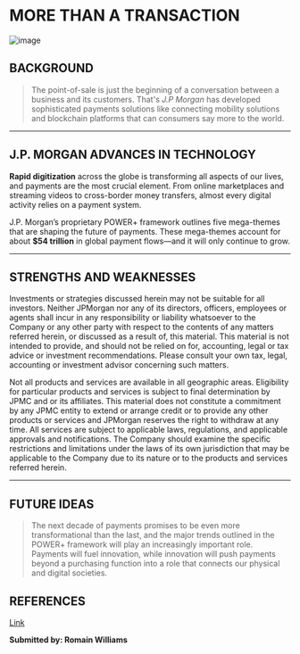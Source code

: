 # MORE THAN A TRANSACTION #

![image](JPMC-App.jpg)

## BACKGROUND ##
>The point-of-sale is just the beginning of a conversation between a business and its customers. That's *J.P Morgan* has developed sophisticated payments solutions like connecting mobility solutions and blockchain platforms that can consumers say more to the world.
---

## J.P. MORGAN ADVANCES IN TECHNOLOGY ##
**Rapid digitization** across the globe is transforming all aspects of our lives, and payments are the most crucial element. From online marketplaces and streaming videos to cross-border money transfers, almost every digital activity relies on a payment system.

J.P. Morgan’s proprietary POWER+ framework outlines five mega-themes that are shaping the future of payments. These mega-themes account for about **$54 trillion** in global payment flows—and it will only continue to grow.

---
## STRENGTHS AND WEAKNESSES ##
Investments or strategies discussed herein may not be suitable for all investors. Neither JPMorgan nor any of its directors, officers, employees or agents shall incur in any responsibility or liability whatsoever to the Company or any other party with respect to the contents of any matters referred herein, or discussed as a result of, this material. This material is not intended to provide, and should not be relied on for, accounting, legal or tax advice or investment recommendations. Please consult your own tax, legal, accounting or investment advisor concerning such matters.

Not all products and services are available in all geographic areas. Eligibility for particular products and services is subject to final determination by JPMC and or its affiliates. This material does not constitute a commitment by any JPMC entity to extend or arrange credit or to provide any other products or services and JPMorgan reserves the right to withdraw at any time. All services are subject to applicable laws, regulations, and applicable approvals and notifications. The Company should examine the specific restrictions and limitations under the laws of its own jurisdiction that may be applicable to the Company due to its nature or to the products and services referred herein.

---
## FUTURE IDEAS ##
>The next decade of payments promises to be even more transformational than the last, and the major trends outlined in the POWER+ framework will play an increasingly important role. Payments will fuel innovation, while innovation will push payments beyond a purchasing function into a role that connects our physical and digital societies.

## REFERENCES ##
[Link](https://www.fintechtris.com/blog/jpmorgan-chase-banking-fintech-leader)

**Submitted by: Romain Williams**